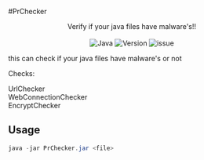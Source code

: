 #PrChecker

<p align="center">
  Verify if your java files have malware's!!<br><br>
<img src="https://img.shields.io/badge/Java-1.8.0-blue.svg" alt="Java">
<img src="https://img.shields.io/badge/Version-0.0.1-blue.svg" alt="Version">
<img src="https://img.shields.io/badge/Made%20with-Java-yellow" alt="issue" />


this can check if your java files have malware's or not

Checks: 

UrlChecker  
WebConnectionChecker  
EncryptChecker  

## Usage

```java 
java -jar PrChecker.jar <file>
```
